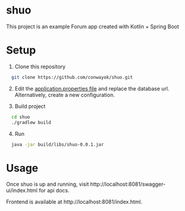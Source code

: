 # shuo

This project is an example Forum app created with Kotlin + Spring Boot

# Setup

1. Clone this repository

```bash
  git clone https://github.com/conwayok/shuo.git
```

2. Edit
   the [application.properties file](https://github.com/conwayok/shuo/blob/master/src/main/resources/application.properties)
   and replace the database url. Alternatively, create a new configuration.
   
3. Build project
```bash
  cd shuo
  ./gradlew build
```

4. Run
```bash
  java -jar build/libs/shuo-0.0.1.jar
```

# Usage

Once shuo is up and running, visit http://localhost:8081/swagger-ui/index.html for api docs.

Frontend is available at http://localhost:8081/index.html.
